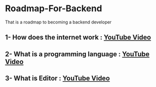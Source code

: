 # Roadmap-For-Backend
That is a roadmap to becoming a backend developer

## 1- How does the internet work : [YouTube Video](https://www.youtube.com/watch?v=x3c1ih2NJEg)

## 2- What is a programming language : [YouTube Video](https://www.youtube.com/watch?v=EGQh5SZctaE)

## 3- What is Editor : [YouTube Video](https://www.youtube.com/watch?v=EQ5Rc4DFp4M)

